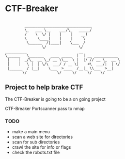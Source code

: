 # CTF-Breaker
```

         _______________________________             
         \_   ___ \__    ___/\_   _____/             
         /    \  \/ |    |    |    __)               
         \     \____|    |    |     \                
          \______  /|____|    \___  /                
                 \/               \/                 
__________                        __                 
\______   \_______   ____ _____  |  | __ ___________ 
 |    |  _/\_  __ \_/ __ \\__  \ |  |/ // __ \_  __ \
 |    |   \ |  | \/\  ___/ / __ \|    <\  ___/|  | \/
 |______  / |__|    \___  >____  /__|_ \\___  >__|   
        \/              \/     \/     \/    \/       
```

                                                                                     



## Project to help brake CTF

The CTF-Breaker is going to be a on going project 

CTF-Breaker
Portscanner pass to nmap 


### TODO 
- make a main menu 
- scan a web site for directories
- scan for sub directories
- crawl the site for info or flags
- check the robots.txt file
